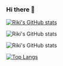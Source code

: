### Hi there 👋

<!--
**F4YY/F4YY** is a ✨ _special_ ✨ repository because its `README.md` (this file) appears on your GitHub profile.

Here are some ideas to get you started:

- 🔭 I’m currently working on ...
- 🌱 I’m currently learning React.js
- 👯 I’m looking to collaborate on ...
- 🤔 I’m looking for help with ...
- 💬 Ask me about ...
- 📫 How to reach me: ...
- 😄 Pronouns: ...
- ⚡ Fun fact: ...
-->

[![Riki's GitHub stats](https://github-readme-stats.vercel.app/api?username=F4YY)](https://github.com/F4YY/github-readme-stats)

![Riki's GitHub stats](https://github-readme-stats.vercel.app/api?username=F4YY&show_icons=true)

![Riki's GitHub stats](https://github-readme-stats.vercel.app/api?username=F4YY&show_icons=true&theme=tokyonight)

[![Top Langs](https://github-readme-stats.vercel.app/api/top-langs/?username=F4YY&layout=compact)](https://github.com/F4YY/github-readme-stats)

